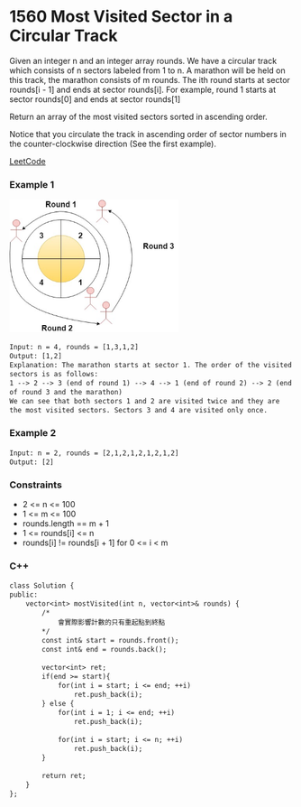 # 1560 Most Visited Sector in a Circular Track

Given an integer n and an integer array rounds. We have a circular track which consists of n sectors labeled from 1 to n. A marathon will be held on this track, the marathon consists of m rounds. The ith round starts at sector rounds[i - 1] and ends at sector rounds[i]. For example, round 1 starts at sector rounds[0] and ends at sector rounds[1]

Return an array of the most visited sectors sorted in ascending order.

Notice that you circulate the track in ascending order of sector numbers in the counter-clockwise direction (See the first example).

[LeetCode](https://leetcode.cn/problems/most-visited-sector-in-a-circular-track/)

### Example 1

<img src="img/1560.jpg" width = "300"/>

```
Input: n = 4, rounds = [1,3,1,2]
Output: [1,2]
Explanation: The marathon starts at sector 1. The order of the visited sectors is as follows:
1 --> 2 --> 3 (end of round 1) --> 4 --> 1 (end of round 2) --> 2 (end of round 3 and the marathon)
We can see that both sectors 1 and 2 are visited twice and they are the most visited sectors. Sectors 3 and 4 are visited only once.
```

### Example 2

```
Input: n = 2, rounds = [2,1,2,1,2,1,2,1,2]
Output: [2]
``` 

### Constraints

* 2 <= n <= 100
* 1 <= m <= 100
* rounds.length == m + 1
* 1 <= rounds[i] <= n
* rounds[i] != rounds[i + 1] for 0 <= i < m

### C++ 

```
class Solution {
public:
    vector<int> mostVisited(int n, vector<int>& rounds) {
        /*
            會實際影響計數的只有重起點到終點
        */
        const int& start = rounds.front();
        const int& end = rounds.back();

        vector<int> ret;
        if(end >= start){
            for(int i = start; i <= end; ++i)
                ret.push_back(i);
        } else {
            for(int i = 1; i <= end; ++i)
                ret.push_back(i);
            
            for(int i = start; i <= n; ++i)
                ret.push_back(i);
        }

        return ret;
    }
};
```
